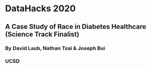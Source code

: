 # DataHacks 2020

## A Case Study of Race in Diabetes Healthcare (Science Track Finalist)

### By David Laub, Nathan Tsai & Joseph Bui
### UCSD
